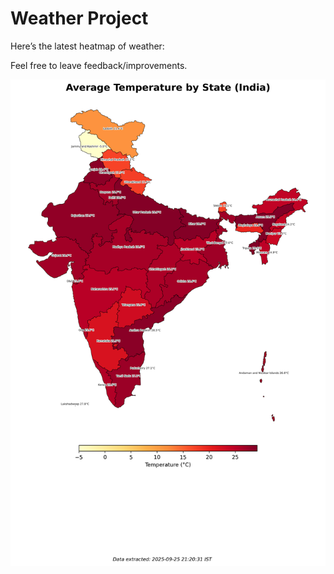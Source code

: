 # Weather Project

Here’s the latest heatmap of weather:

Feel free to leave feedback/improvements.

![India Heatmap](docs/assets/india_heatmap.png?v=D564C9)
